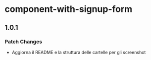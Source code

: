 # component-with-signup-form

## 1.0.1

### Patch Changes

- Aggiorna il README e la struttura delle cartelle per gli screenshot
